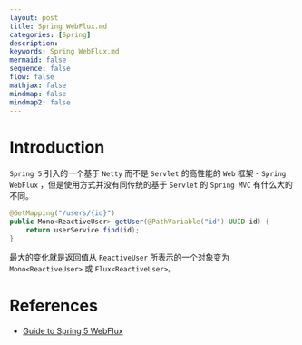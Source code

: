 ```yaml
---
layout: post
title: Spring WebFlux.md
categories: [Spring]
description: 
keywords: Spring WebFlux.md
mermaid: false
sequence: false
flow: false
mathjax: false
mindmap: false
mindmap2: false
---
```

# Introduction

`Spring 5` 引入的一个基于 `Netty` 而不是 `Servlet` 的高性能的 `Web` 框架 - `Spring WebFlux` ，但是使用方式并没有同传统的基于 `Servlet` 的 `Spring MVC` 有什么大的不同。



```java
@GetMapping("/users/{id}")
public Mono<ReactiveUser> getUser(@PathVariable("id") UUID id) {
    return userService.find(id);
}
```

最大的变化就是返回值从 `ReactiveUser` 所表示的一个对象变为 `Mono<ReactiveUser>` 或 `Flux<ReactiveUser>`。





# References

- [Guide to Spring 5 WebFlux](https://www.baeldung.com/spring-webflux)